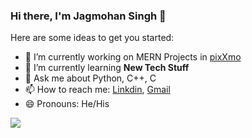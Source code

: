 ### Hi there, I'm Jagmohan Singh 👋

Here are some ideas to get you started:

- 🔭 I’m currently working on MERN Projects in  [pixXmo](https://pixXmo.com/) 
- 🌱 I’m currently learning **New Tech Stuff**
- 💬 Ask me about Python, C++, C
- 📫 How to reach me: [Linkdin](https://www.linkedin.com/in/jagmohan-singh-6102a117b/), [Gmail](jmsingh6871@gmail.com)
- 😄 Pronouns: He/His

![](https://github-readme-stats.vercel.app/api?username=jmsingh6871&&show_icons=true&title_color=ffffff&icon_color=bb2acf&text_color=daf7dc&bg_color=151515)
